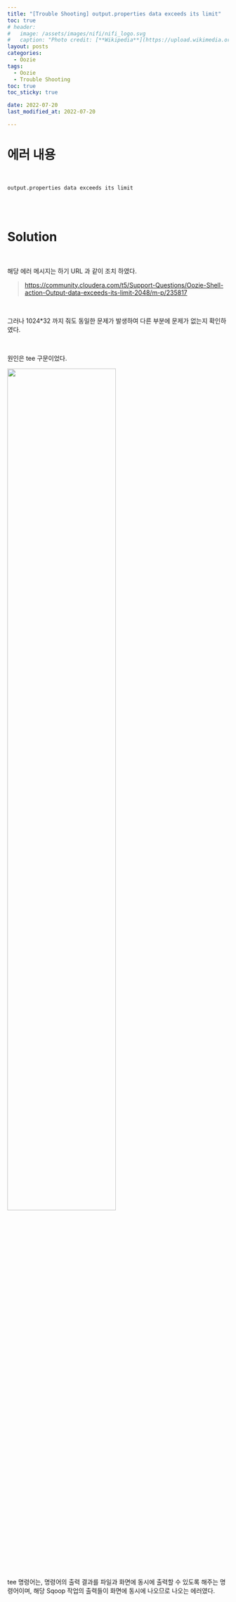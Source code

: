 ```yaml
---
title: "[Trouble Shooting] output.properties data exceeds its limit"
toc: true
# header:
#   image: /assets/images/nifi/nifi_logo.svg
#   caption: "Photo credit: [**Wikipedia**](https://upload.wikimedia.org/wikipedia/commons/f/ff/Apache-nifi-logo.svg)"
layout: posts
categories:
  - Oozie
tags:
  - Oozie
  - Trouble Shooting
toc: true
toc_sticky: true

date: 2022-07-20
last_modified_at: 2022-07-20

---
```


# 에러 내용

<br>

```
output.properties data exceeds its limit
```

<br><br>

# Solution

<br>

해당 에러 메시지는 하기 URL 과 같이 조치 하였다.

> https://community.cloudera.com/t5/Support-Questions/Oozie-Shell-action-Output-data-exceeds-its-limit-2048/m-p/235817

<br>

그러나 1024*32 까지 줘도 동일한 문제가 발생하여 다른 부분에 문제가 없는지 확인하였다.


<br>

원인은 tee 구문이었다.

<img src='https://user-images.githubusercontent.com/45858414/179902737-e903c439-45c4-4e37-b35c-7af306491275.png' width ='70%' />


tee 명령어는, 명령어의 출력 결과를 파일과 화면에 동시에 출력할 수 있도록 해주는 명령어이며, 해당 Sqoop 작업의 출력들이 화면에 동시에 나오므로 나오는 에러였다.



